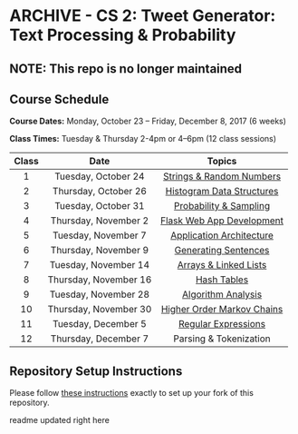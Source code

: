 # ARCHIVE - CS 2: Tweet Generator: Text Processing & Probability

## NOTE: This repo is no longer maintained

## Course Schedule

**Course Dates:** Monday, October 23 – Friday, December 8, 2017 (6 weeks)

**Class Times:** Tuesday & Thursday 2-4pm or 4–6pm (12 class sessions)


| Class |         Date          |                  Topics                  |
|:-----:|:---------------------:|:----------------------------------------:|
|   1   |  Tuesday, October 24  | [Strings & Random Numbers](Class1.md)    |
|   2   | Thursday, October 26  | [Histogram Data Structures](Class2.md)   |
|   3   |  Tuesday, October 31  | [Probability & Sampling](Class3.md)      |
|   4   | Thursday, November 2  | [Flask Web App Development](Class4.md)   |
|   5   |  Tuesday, November 7  | [Application Architecture](Class5.md)    |
|   6   | Thursday, November 9  | [Generating Sentences](Class6.md)        |
|   7   |  Tuesday, November 14 | [Arrays & Linked Lists](Class7.md)       |
|   8   | Thursday, November 16 | [Hash Tables](Class8.md)                 |
|   9   |  Tuesday, November 28 | [Algorithm Analysis](Class9.md)          |
|  10   | Thursday, November 30 | [Higher Order Markov Chains](Class10.md) |
|  11   |  Tuesday, December 5  | [Regular Expressions](Class11.md)        |
|  12   | Thursday, December 7  | Parsing & Tokenization     |


## Repository Setup Instructions

Please follow [these instructions](Setup.md) exactly to set up your fork of this repository.


readme updated right here
